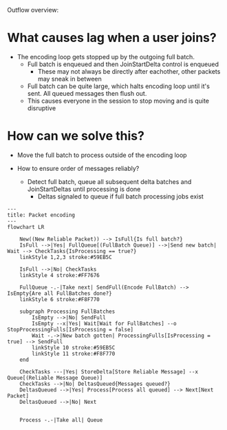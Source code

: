Outflow overview:

# What causes lag when a user joins?

* The encoding loop gets stopped up by the outgoing full batch.
    - Full batch is enqueued and then JoinStartDelta control is enqueued
        - These may not always be directly after eachother, other packets may sneak in between
    - Full batch can be quite large, which halts encoding loop until it's sent. All queued messages then flush out.
    - This causes everyone in the session to stop moving and is quite disruptive

# How can we solve this?

* Move the full batch to process outside of the encoding loop

* How to ensure order of messages reliably?
    - Detect full batch, queue all subsequent delta batches and JoinStartDeltas until processing is done
        - Deltas signaled to queue if full batch processing jobs exist

```mermaid
---
title: Packet encoding
---
flowchart LR

    New((New Reliable Packet)) --> IsFull{Is full batch?}
    IsFull -->|Yes| FullQueue[(FullBatch Queue)] -->|Send new batch| Wait --> CheckTasks{IsProcessing == true?}
    linkStyle 1,2,3 stroke:#59EB5C
    
    IsFull -->|No| CheckTasks
    linkStyle 4 stroke:#FF7676

    FullQueue -.-|Take next| SendFull(Encode FullBatch) --> IsEmpty{Are all FullBatches done?}
    linkStyle 6 stroke:#F8F770

    subgraph Processing FullBatches
        IsEmpty -->|No| SendFull
        IsEmpty --x|Yes| Wait[Wait for FullBatches] --o StopProcessingFulls[IsProcessing = false]
        Wait -.->|New batch gotten| ProcessingFulls[IsProcessing = true] --> SendFull
        linkStyle 10 stroke:#59EB5C
        linkStyle 11 stroke:#F8F770
    end
    
    CheckTasks ---|Yes| StoreDelta[Store Reliable Message] --x Queue[(Reliable Message Queue)]
    CheckTasks -->|No| DeltasQueued{Messages queued?}
    DeltasQueued -->|Yes| Process[Process all queued] --> Next[Next Packet]
    DeltasQueued -->|No| Next


    Process -.-|Take all| Queue
```